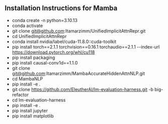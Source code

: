 ## Installation Instructions for Mamba
- conda create -n <your env> python=3.10.13
- conda activate <your env>
- git clone git@github.com:Itamarzimm/UnifiedImplicitAttnRepr.git
- cd UnifiedImplicitAttnRepr
- conda install nvidia/label/cuda-11.8.0::cuda-toolkit
- pip install torch==2.1.1 torchvision==0.16.1 torchaudio==2.1.1 --index-url https://download.pytorch.org/whl/cu118
- pip install packaging
- pip install causal-conv1d==1.1.0
- git clone git@github.com:Itamarzimm/MambaAccurateHiddenAttnNLP.git
- cd MambaNLP
- pip install -e . 
- git clone https://github.com/EleutherAI/lm-evaluation-harness.git -b big-refactor
- cd lm-evaluation-harness
- pip install -e . 
- pip install jupyter
- pip install matplotlib
